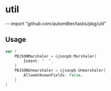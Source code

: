 # util
--
    import "github.com/autom8ter/tasks/pkg/util"


## Usage

```go
var (
	PBJSONMarshaler = &jsonpb.Marshaler{
		Indent: "  ",
	}
	PBJSONUnmarshaler = &jsonpb.Unmarshaler{
		AllowUnknownFields: false,
	}
)
```
